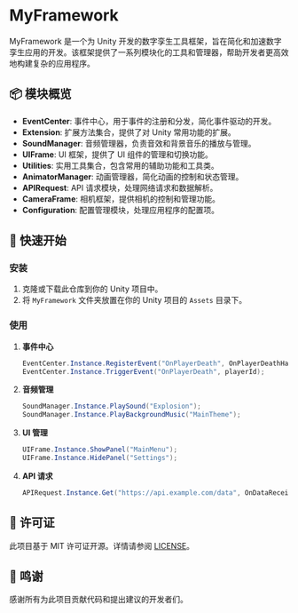 # MyFramework

MyFramework 是一个为 Unity 开发的数字孪生工具框架，旨在简化和加速数字孪生应用的开发。该框架提供了一系列模块化的工具和管理器，帮助开发者更高效地构建复杂的应用程序。

## 📦 模块概览

- **EventCenter**: 事件中心，用于事件的注册和分发，简化事件驱动的开发。
- **Extension**: 扩展方法集合，提供了对 Unity 常用功能的扩展。
- **SoundManager**: 音频管理器，负责音效和背景音乐的播放与管理。
- **UIFrame**: UI 框架，提供了 UI 组件的管理和切换功能。
- **Utilities**: 实用工具集合，包含常用的辅助功能和工具类。
- **AnimatorManager**: 动画管理器，简化动画的控制和状态管理。
- **APIRequest**: API 请求模块，处理网络请求和数据解析。
- **CameraFrame**: 相机框架，提供相机的控制和管理功能。
- **Configuration**: 配置管理模块，处理应用程序的配置项。

## 🚀 快速开始

### 安装

1. 克隆或下载此仓库到你的 Unity 项目中。
2. 将 `MyFramework` 文件夹放置在你的 Unity 项目的 `Assets` 目录下。

### 使用

1. **事件中心**

   ```csharp
   EventCenter.Instance.RegisterEvent("OnPlayerDeath", OnPlayerDeathHandler);
   EventCenter.Instance.TriggerEvent("OnPlayerDeath", playerId);
   ```

2. **音频管理**

   ```csharp
   SoundManager.Instance.PlaySound("Explosion");
   SoundManager.Instance.PlayBackgroundMusic("MainTheme");
   ```

3. **UI 管理**

   ```csharp
   UIFrame.Instance.ShowPanel("MainMenu");
   UIFrame.Instance.HidePanel("Settings");
   ```

4. **API 请求**

   ```csharp
   APIRequest.Instance.Get("https://api.example.com/data", OnDataReceived);
   ```

## 📄 许可证

此项目基于 MIT 许可证开源。详情请参阅 [LICENSE](https://github.com/AkaJameson/MyFramework/blob/main/LICENSE)。

## 🙏 鸣谢

感谢所有为此项目贡献代码和提出建议的开发者们。
